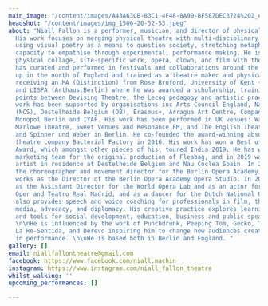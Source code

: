 ```yaml
---
main_image: "/content/images/A43A63CB-83C1-4F48-8A99-BF587DEC3724%202_edited_edited.jpg"
headshot: "/content/images/img_1506-20-52-53.jpeg"
about: "Niall Fallon is a performer, musician, and director of physical performance.
  His work focuses on merging physical theatre with multi-disciplinary practices,
  using visual poetry as a means to question society, stretching metaphors and our
  capacity to empathise through experimental, performance making. He is often combining
  physical collage, site-specific work, opera, clown, and film with theatre anthropology.\n\nHe
  has curated and performed in festivals and collaborations around the world.  He\ngrew
  up in the north of England and trained as a theatre maker and physical performer
  receiving an MA (Distinction) from Rose Bruford, University of Kent (BA 1st Class)
  and LISPA (Arthaus.Berlin) where he was awarded a scholarship, training in the meeting
  points between Devising Theatre, the Lecoq pedagogy and artistic practise. \n\nHis
  work has been supported by organisations inc Arts Council England, Nau Coclea Spain
  (NCS), Destelheide Belgium (DB), Erasmus+, Arragua Art Centre, Company Theatre India,
  Monopol Berlin and IYAF. His work has been performed in UK venues: Wakefield Theatre,
  Marlowe Theatre, Sweet Venues and Resonance FM, and The English Theatre, Dock 11
  and Spinner und Weber in Berlin. He co-founded the award-winning absurdist physical
  theatre company Bacterial Factory in 2016. His work has won a Best of Brighton Fringe
  Award, which amongst other pieces of his, toured India 2019. He has worked on the
  marketing team for the original production of Fleabag, and in 2019 was the featured
  artist in residence at Destelheide Belgium and Nau Coclea Spain. In 2021 he was
  the choreographer and movement director for the Berlin Opera Academy, where he now
  works as the Director of the Berlin Opera Academy Opera Studio. In 2022 he is working
  as the Assistant Director for the World Opera Lab and as an actor for the Deutsche
  Oper and Teatro Real Madrid, and as a dancer for the Dutch National Opera. \n\nHe
  also provides speech and voice coaching for professionals in film, theatre, digital
  media, advocacy, and diplomacy. His creative practice explores learning frameworks
  and tools for social development, education, business and public speaking for charities.
  \n\nHe is influenced by the work of Punchdrunk, Peeping Tom, Gecko, Thom Monckton,
  La Re-Sentida, and Derevo inspiring him to change how audiences creatively participate
  in performance. \n\nHe is based both in Berlin and England. "
gallery: []
email: niallfallontheatre@gmail.com
facebook: https://www.facebook.com/niall.machin
instagram: https://www.instagram.com/niall_fallon_theatre
whilst_walking: ''
upcoming_performances: []

---
```

